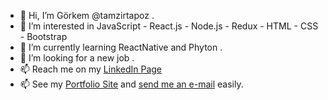 - 👋 Hi, I’m Görkem @tamzirtapoz .
- 👀 I’m interested in JavaScript - React.js - Node.js - Redux - HTML - CSS - Bootstrap 
- 🌱 I’m currently learning ReactNative and Phyton .
- 💞️ I’m looking for a new job .
- 📫 Reach me on my [LinkedIn Page](https://www.linkedin.com/in/g%C3%B6rkem-bu%C4%9Fra-sara%C3%A7-3458b0149/ "Görkem Buğra Saraç")
- 📫 See my [Portfolio Site](https://gorkem-bugra-sarac.netlify.app/ "Görkem Buğra Saraç") and [send me an e-mail](https://gorkem-bugra-sarac.netlify.app/direct-mail "E-Mail") easily.

  
  

<!---
tamzirtapoz/tamzirtapoz is a ✨ special ✨ repository because its `README.md` (this file) appears on your GitHub profile.
You can click the Preview link to take a look at your changes.
--->
